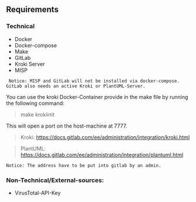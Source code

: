 ## Requirements

### Technical

* Docker
* Docker-compose
* Make
* GitLab
* Kroki Server
* MISP

` Notice: MISP and GitLab will not be installed via docker-compose. GitLab also needs an active Kroki or PlantUML-Server.`

You can use the kroki Docker-Container provide in the make file by running the following command:

> make krokiinit

This will open a port on the host-machine at 7777.

> Kroki: https://docs.gitlab.com/ee/administration/integration/kroki.html

> PlantUML: https://docs.gitlab.com/ee/administration/integration/plantuml.html

` Notice: The address have to be put into gitlab by an admin. `

### Non-Technical/External-sources:

* VirusTotal-API-Key

